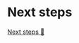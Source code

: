 # Next steps

[Next steps 🔗](https://www.coursera.org/learn/cybersecurity-solutions-and-microsoft-defender/supplement/DZZmD/next-steps)
